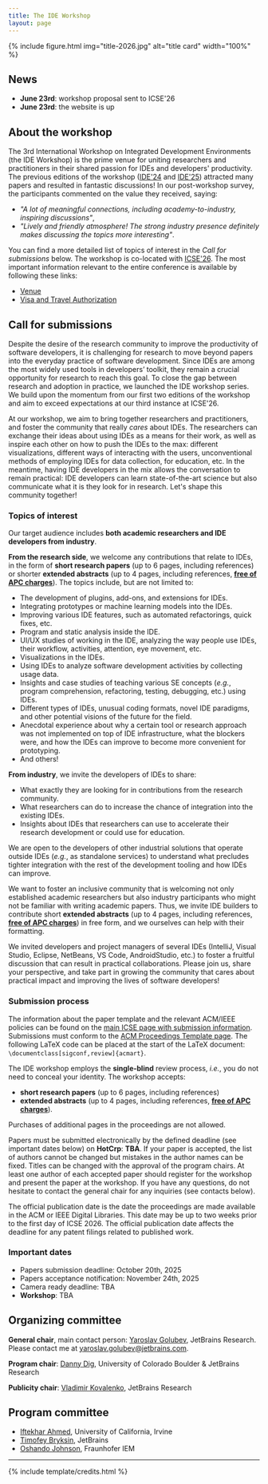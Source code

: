 ```yaml
---
title: The IDE Workshop
layout: page
---
```


{% include figure.html img="title-2026.jpg" alt="title card" width="100%" %}

## News

* **June 23rd**: workshop proposal sent to ICSE'26
* **June 23rd**: the website is up

## About the workshop

The 3rd International Workshop on Integrated Development Environments (the IDE Workshop) is the prime venue for uniting researchers
and practitioners in their shared passion for IDEs and developers' productivity. 
The previous editions of the workshop ([IDE'24](https://ide-workshop.github.io/content/ide-2024.html) 
and [IDE'25](https://ide-workshop.github.io/content/ide-2025.html)) attracted many papers and
resulted in fantastic discussions! In our post-workshop survey, the participants commented
on the value they received, saying:
* _"A lot of meaningful connections, including academy-to-industry,
  inspiring discussions"_,
* _"Lively and friendly atmosphere! The strong industry presence definitely makes
  discussing the topics more interesting"_.

You can find a more detailed list
of topics of interest in the _Call for submissions_ below. The workshop is co-located with [ICSE'26](https://conf.researchr.org/home/icse-2026).
The most important information relevant to the entire conference is available by following these links:

* [Venue](https://conf.researchr.org/venue/icse-2026/icse-2026-venue)
* [Visa and Travel Authorization](https://conf.researchr.org/attending/icse-2026/visa-and-travel-authorization)

## Call for submissions

Despite the desire of the research community to improve the productivity of software developers, 
it is challenging for research to move beyond papers into the everyday practice of software development. 
Since IDEs are among the most widely used tools in developers’ toolkit, they remain a crucial opportunity 
for research to reach this goal. To close the gap between research and adoption in practice, 
we launched the IDE workshop series. We build upon the momentum from our first two editions of the workshop and aim 
to exceed expectations at our third instance at ICSE'26.

At our workshop, we aim to bring together researchers and practitioners, and foster the community that really _cares_
about IDEs. The researchers can exchange their ideas about using IDEs as a means for their work, as well as
inspire each other on how to push the IDEs to the max: different visualizations, different ways of interacting with the users,
unconventional methods of employing IDEs for data collection, for education, etc. In the meantime, having IDE developers in the mix allows
the conversation to remain practical: IDE developers can learn state-of-the-art science but also communicate
what it is they look for in research. Let's shape this community together!

### Topics of interest

Our target audience includes **both academic researchers and IDE developers from industry**.

**From the research side**, we welcome any contributions that relate to IDEs, in the form of **short 
research papers** (up to 6 pages, including references) or shorter **extended abstracts** (up to 4 pages, including references, [**free of APC charges**](https://libraries.acm.org/acmopen/article-types)). 
The topics include, but are not limited to:

* The development of plugins, add-ons, and extensions for IDEs.
* Integrating prototypes or machine learning models into the IDEs.
* Improving various IDE features, such as automated refactorings, quick fixes, etc.
* Program and static analysis inside the IDE.
* UI/UX studies of working in the IDE, analyzing the way people use IDEs, their workflow, activities, attention, eye movement, etc.
* Visualizations in the IDEs.
* Using IDEs to analyze software development activities by collecting usage data.
* Insights and case studies of teaching various SE concepts (_e.g._, program comprehension, refactoring, 
testing, debugging, etc.) using IDEs.
* Different types of IDEs, unusual coding formats, novel IDE paradigms, and other potential visions of the future for the field.
* Anecdotal experience about why a certain tool or research approach was not implemented on top of IDE infrastructure, 
what the blockers were, and how the IDEs can improve to become more convenient for prototyping.
* And others!


**From industry**, we invite the developers of IDEs to share:

* What exactly they are looking for in contributions from the research community.
* What researchers can do to increase the chance of integration into the existing IDEs.
* Insights about IDEs that researchers can use to accelerate their research development or could use for education.

We are open to the developers of other industrial solutions that operate outside IDEs (_e.g._, as 
standalone services) to understand what precludes tighter integration with the rest of the development tooling and how 
IDEs can improve.

We want to foster an inclusive community that is welcoming not only established academic researchers but also 
industry participants who might not be familiar with writing academic papers. Thus, we invite IDE builders to 
contribute short **extended abstracts** (up to 4 pages, including references, [**free of APC charges**](https://libraries.acm.org/acmopen/article-types)) in free form, 
and we ourselves can help with their formatting.

We invited developers and project managers of several IDEs (IntelliJ, Visual Studio, Eclipse, NetBeans, VS Code, 
AndroidStudio, etc.) to foster a fruitful discussion that can result in practical collaborations. Please join us, 
share your perspective, and take part in growing the community that cares about practical impact and improving the 
lives of software developers!

### Submission process

The information about the paper template and the relevant ACM/IEEE policies can be found on the 
[main ICSE page with submission information](https://conf.researchr.org/track/icse-2026/icse-2026-research-track#submission-process).
Submissions must conform to the [ACM Proceedings Template page](https://www.acm.org/publications/proceedings-template).
The following LaTeX code can be placed at the start of the LaTeX document: `\documentclass[sigconf,review]{acmart}`.

The IDE workshop employs the **single-blind** review process, _i.e._, you do not need to conceal your identity.
The workshop accepts:
* **short research papers** (up to 6 pages, including references) 
* **extended abstracts** (up to 4 pages, including references, [**free of APC charges**](https://libraries.acm.org/acmopen/article-types)). 

Purchases of additional pages in the proceedings are not allowed.

Papers must be submitted electronically by the defined deadline (see important dates below) on **HotCrp**: **TBA**. 
If your paper is accepted, the list of authors cannot be changed but mistakes in the author names can be fixed. Titles can be changed with the approval of the program chairs.
At least one author of each accepted paper should register for the
workshop and present the paper at the workshop. If you have any questions, do not hesitate to contact
the general chair for any inquiries (see contacts below).

The official publication date is the date the proceedings are made available in the ACM or IEEE Digital Libraries. 
This date may be up to two weeks prior to the first day of ICSE 2026. 
The official publication date affects the deadline for any patent filings related to published work.

### Important dates

* Papers submission deadline: October 20th, 2025
* Papers acceptance notification:  November 24th, 2025
* Camera ready deadline: TBA
* **Workshop**: TBA

## Organizing committee

**General chair**, main contact person: [Yaroslav Golubev](https://areyde.com/), JetBrains Research. Please contact me at [yaroslav.golubev@jetbrains.com](mailto:yaroslav.golubev@jetbrains.com).

**Program chair**: [Danny Dig](http://dig.cs.illinois.edu/), University of Colorado Boulder & JetBrains Research

**Publicity chair**: [Vladimir Kovalenko](vovak.me), JetBrains Research

## Program committee

* [Iftekhar Ahmed](https://ics.uci.edu/~iftekha/), University of California, Irvine
* [Timofey Bryksin](https://jzuken.github.io/), JetBrains
* [Oshando Johnson](https://www.linkedin.com/in/oshandojohnson/), Fraunhofer IEM

[//]: # (&#40;{% include toc.html %}&#41;)

------

{% include template/credits.html %}
